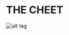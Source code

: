 # THE CHEET
![alt tag](http://www.hrwiki.org/w/images/thumb/2/23/The_Cheat_Character_Video.PNG/180px-The_Cheat_Character_Video.PNG)

